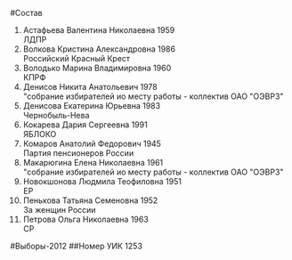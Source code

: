 #Состав
1. Астафьева Валентина Николаевна 1959   
    ЛДПР
2. Волкова Кристина Александровна 1986   
    Российский Красный Крест
3. Володько Марина Владимировна 1960   
    КПРФ
4. Денисов Никита Анатольевич 1978   
    "собрание избирателей ио месту работы - коллектив ОАО "ОЭВРЗ"
5. Денисова Екатерина Юрьевна 1983   
    Чернобыль-Нева
6. Кокарева Дария Сергеевна 1991   
    ЯБЛОКО
7. Комаров Анатолий Федорович 1945   
    Партия пенсионеров России
8. Макарюгина Елена Николаевна 1961   
    "собрание избирателей ио месту работы - коллектив ОАО "ОЭВРЗ"
9. Новокшонова Людмила Теофиловна 1951   
    ЕР
10. Пенькова Татьяна Семеновна 1952   
    За женщин России
11. Петрова Ольга Николаевна 1963   
    СР

#Выборы-2012
##Номер УИК
1253